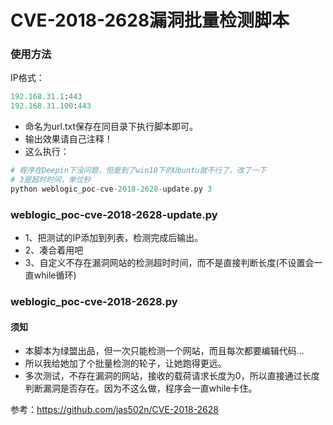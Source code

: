 # CVE-2018-2628漏洞批量检测脚本

### 使用方法
IP格式：
```python
192.168.31.1:443
192.168.31.100:443
```
* 命名为url.txt保存在同目录下执行脚本即可。
* 输出效果请自己注释！
* 这么执行：
```python
# 程序在Deepin下没问题，但是到了win10下的Ubuntu就不行了，改了一下
# 3是超时时间，单位秒
python weblogic_poc-cve-2018-2628-update.py 3
```

### weblogic_poc-cve-2018-2628-update.py
* 1、把测试的IP添加到列表，检测完成后输出。
* 2、凑合着用吧
* 3、自定义不存在漏洞网站的检测超时时间，而不是直接判断长度(不设置会一直while循环)

### weblogic_poc-cve-2018-2628.py
#### 须知
* 本脚本为绿盟出品，但一次只能检测一个网站，而且每次都要编辑代码...
* 所以我给她加了个批量检测的轮子，让她跑得更远。
* 多次测试，不存在漏洞的网站，接收的载荷请求长度为0，所以直接通过长度判断漏洞是否存在。因为不这么做，程序会一直while卡住。


参考：https://github.com/jas502n/CVE-2018-2628
